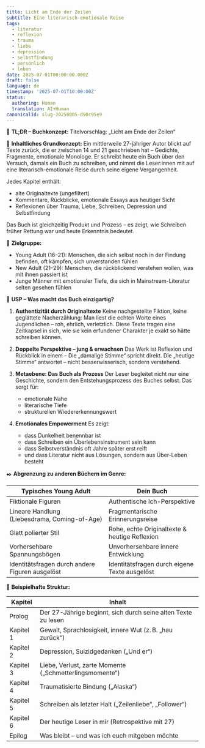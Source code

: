```yaml
---
title: Licht am Ende der Zeilen
subtitle: Eine literarisch-emotionale Reise
tags:
  - literatur
  - reflexion
  - trauma
  - liebe
  - depression
  - selbstfindung
  - persönlich
  - leben
date: 2025-07-01T00:00:00.000Z
draft: false
language: de
timestamp: '2025-07-01T10:00:00Z'
status:
  authoring: Human
  translation: AI+Human
canonicalId: slug-20250805-d90c95e9
---
```


📖 **TL;DR – Buchkonzept:**
Titelvorschlag: „Licht am Ende der Zeilen“

🧭 **Inhaltliches Grundkonzept:**
Ein mittlerweile 27-jähriger Autor blickt auf Texte zurück, die er zwischen 14 und 21 geschrieben hat – Gedichte, Fragmente, emotionale Monologe.
Er schreibt heute ein Buch über den Versuch, damals ein Buch zu schreiben, und nimmt die Leser:innen mit auf eine literarisch-emotionale Reise durch seine eigene Vergangenheit.

Jedes Kapitel enthält:

- alte Originaltexte (ungefiltert)
- Kommentare, Rückblicke, emotionale Essays aus heutiger Sicht
- Reflexionen über Trauma, Liebe, Schreiben, Depression und Selbstfindung

Das Buch ist gleichzeitig Produkt und Prozess – es zeigt, wie Schreiben früher Rettung war und heute Erkenntnis bedeutet.

🎯 **Zielgruppe:**

- Young Adult (16–21): Menschen, die sich selbst noch in der Findung befinden, oft kämpfen, sich unverstanden fühlen
- New Adult (21–29): Menschen, die rückblickend verstehen wollen, was mit ihnen passiert ist
- Junge Männer mit emotionaler Tiefe, die sich in Mainstream-Literatur selten gesehen fühlen

💎 **USP – Was macht das Buch einzigartig?**

1. **Authentizität durch Originaltexte**
   Keine nachgestellte Fiktion, keine geglättete Nacherzählung:
   Man liest die echten Worte eines Jugendlichen – roh, ehrlich, verletzlich.
   Diese Texte tragen eine Zeitkapsel in sich, wie sie kein erfundener Charakter je exakt so hätte schreiben können.

2. **Doppelte Perspektive – jung & erwachsen**
   Das Werk ist Reflexion und Rückblick in einem –
   Die „damalige Stimme“ spricht direkt. Die „heutige Stimme“ antwortet – nicht besserwisserisch, sondern verstehend.

3. **Metaebene: Das Buch als Prozess**
   Der Leser begleitet nicht nur eine Geschichte, sondern den Entstehungsprozess des Buches selbst.
   Das sorgt für:
   - emotionale Nähe
   - literarische Tiefe
   - strukturellen Wiedererkennungswert

4. **Emotionales Empowerment**
   Es zeigt:
   - dass Dunkelheit benennbar ist
   - dass Schreiben ein Überlebensinstrument sein kann
   - dass Selbstverständnis oft Jahre später erst reift
   - und dass Literatur nicht aus Lösungen, sondern aus Über-Leben besteht

✒️ **Abgrenzung zu anderen Büchern im Genre:**

| Typisches Young Adult                           | Dein Buch                                     |
| ----------------------------------------------- | --------------------------------------------- |
| Fiktionale Figuren                              | Authentische Ich-Perspektive                  |
| Lineare Handlung (Liebesdrama, Coming-of-Age)   | Fragmentarische Erinnerungsreise              |
| Glatt polierter Stil                            | Rohe, echte Originaltexte & heutige Reflexion |
| Vorhersehbare Spannungsbögen                    | Unvorhersehbare innere Entwicklung            |
| Identitätsfragen durch andere Figuren ausgelöst | Identitätsfragen durch eigene Texte ausgelöst |

🧩 **Beispielhafte Struktur:**

| Kapitel   | Inhalt                                                        |
| --------- | ------------------------------------------------------------- |
| Prolog    | Der 27-Jährige beginnt, sich durch seine alten Texte zu lesen |
| Kapitel 1 | Gewalt, Sprachlosigkeit, innere Wut (z. B. „hau zurück“)      |
| Kapitel 2 | Depression, Suizidgedanken („Und er“)                         |
| Kapitel 3 | Liebe, Verlust, zarte Momente („Schmetterlingsmomente“)       |
| Kapitel 4 | Traumatisierte Bindung („Alaska“)                             |
| Kapitel 5 | Schreiben als letzter Halt („Zeilenliebe“, „Follower“)        |
| Kapitel 6 | Der heutige Leser in mir (Retrospektive mit 27)               |
| Epilog    | Was bleibt – und was ich euch mitgeben möchte                 |
